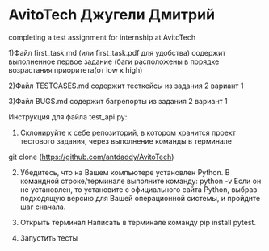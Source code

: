 # AvitoTech Джугели Дмитрий
completing a test assignment for internship at AvitoTech

1)Файл first_task.md (или first_task.pdf для удобства) содержит выполненное первое задание (баги расположены в порядке возрастания приоритета(от low к high)

2)Файл TESTCASES.md содержит тесткейсы из задания 2 вариант 1

3)Файл BUGS.md содержит багрепорты из задания 2 вариант 1

Инструкция для файла test_api.py:
1. Склонируйте к себе репозиторий, в котором хранится проект тестового задания, через выполнение команды в терминале

git clone (https://github.com/antdaddy/AvitoTech)

2. Убедитесь, что на Вашем компьютере установлен Python. В командной строке/терминале выполните команду:
python -v
Если он не установлен, то установите с официального сайта Python, выбрав подходящую версию для Вашей операционной системы, и пройдите шаг сначала.

3. Открыть терминал 
Написать в терминале команду pip install pytest.

4. Запустить тесты
